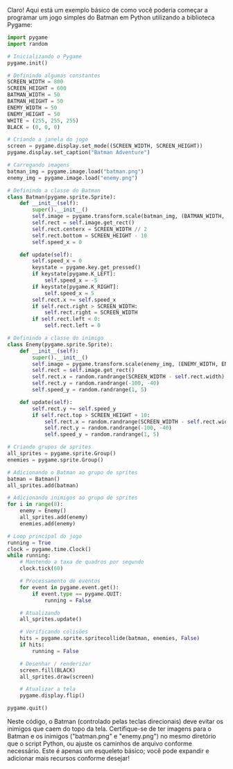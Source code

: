 Claro! Aqui está um exemplo básico de como você poderia começar a programar um jogo simples do Batman em Python utilizando a biblioteca Pygame:

```python
import pygame
import random

# Inicializando o Pygame
pygame.init()

# Definindo algumas constantes
SCREEN_WIDTH = 800
SCREEN_HEIGHT = 600
BATMAN_WIDTH = 50
BATMAN_HEIGHT = 50
ENEMY_WIDTH = 50
ENEMY_HEIGHT = 50
WHITE = (255, 255, 255)
BLACK = (0, 0, 0)

# Criando a janela do jogo
screen = pygame.display.set_mode((SCREEN_WIDTH, SCREEN_HEIGHT))
pygame.display.set_caption("Batman Adventure")

# Carregando imagens
batman_img = pygame.image.load("batman.png")
enemy_img = pygame.image.load("enemy.png")

# Definindo a classe do Batman
class Batman(pygame.sprite.Sprite):
    def __init__(self):
        super().__init__()
        self.image = pygame.transform.scale(batman_img, (BATMAN_WIDTH, BATMAN_HEIGHT))
        self.rect = self.image.get_rect()
        self.rect.centerx = SCREEN_WIDTH // 2
        self.rect.bottom = SCREEN_HEIGHT - 10
        self.speed_x = 0

    def update(self):
        self.speed_x = 0
        keystate = pygame.key.get_pressed()
        if keystate[pygame.K_LEFT]:
            self.speed_x = -5
        if keystate[pygame.K_RIGHT]:
            self.speed_x = 5
        self.rect.x += self.speed_x
        if self.rect.right > SCREEN_WIDTH:
            self.rect.right = SCREEN_WIDTH
        if self.rect.left < 0:
            self.rect.left = 0

# Definindo a classe do inimigo
class Enemy(pygame.sprite.Sprite):
    def __init__(self):
        super().__init__()
        self.image = pygame.transform.scale(enemy_img, (ENEMY_WIDTH, ENEMY_HEIGHT))
        self.rect = self.image.get_rect()
        self.rect.x = random.randrange(SCREEN_WIDTH - self.rect.width)
        self.rect.y = random.randrange(-100, -40)
        self.speed_y = random.randrange(1, 5)

    def update(self):
        self.rect.y += self.speed_y
        if self.rect.top > SCREEN_HEIGHT + 10:
            self.rect.x = random.randrange(SCREEN_WIDTH - self.rect.width)
            self.rect.y = random.randrange(-100, -40)
            self.speed_y = random.randrange(1, 5)

# Criando grupos de sprites
all_sprites = pygame.sprite.Group()
enemies = pygame.sprite.Group()

# Adicionando o Batman ao grupo de sprites
batman = Batman()
all_sprites.add(batman)

# Adicionando inimigos ao grupo de sprites
for i in range(8):
    enemy = Enemy()
    all_sprites.add(enemy)
    enemies.add(enemy)

# Loop principal do jogo
running = True
clock = pygame.time.Clock()
while running:
    # Mantendo a taxa de quadros por segundo
    clock.tick(60)

    # Processamento de eventos
    for event in pygame.event.get():
        if event.type == pygame.QUIT:
            running = False

    # Atualizando
    all_sprites.update()

    # Verificando colisões
    hits = pygame.sprite.spritecollide(batman, enemies, False)
    if hits:
        running = False

    # Desenhar / renderizar
    screen.fill(BLACK)
    all_sprites.draw(screen)

    # Atualizar a tela
    pygame.display.flip()

pygame.quit()
```

Neste código, o Batman (controlado pelas teclas direcionais) deve evitar os inimigos que caem do topo da tela. Certifique-se de ter imagens para o Batman e os inimigos ("batman.png" e "enemy.png") no mesmo diretório que o script Python, ou ajuste os caminhos de arquivo conforme necessário. Este é apenas um esqueleto básico; você pode expandir e adicionar mais recursos conforme desejar!
